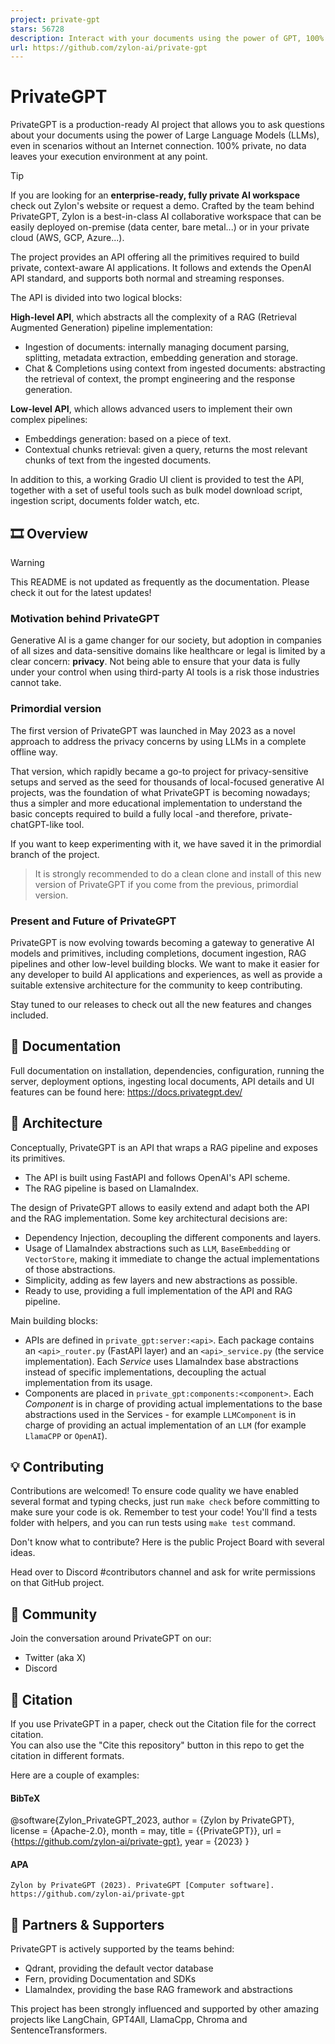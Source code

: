 ```yaml
---
project: private-gpt
stars: 56728
description: Interact with your documents using the power of GPT, 100% privately, no data leaks
url: https://github.com/zylon-ai/private-gpt
---
```


PrivateGPT
==========

PrivateGPT is a production-ready AI project that allows you to ask questions about your documents using the power of Large Language Models (LLMs), even in scenarios without an Internet connection. 100% private, no data leaves your execution environment at any point.

Tip

If you are looking for an **enterprise-ready, fully private AI workspace** check out Zylon's website or request a demo. Crafted by the team behind PrivateGPT, Zylon is a best-in-class AI collaborative workspace that can be easily deployed on-premise (data center, bare metal...) or in your private cloud (AWS, GCP, Azure...).

The project provides an API offering all the primitives required to build private, context-aware AI applications. It follows and extends the OpenAI API standard, and supports both normal and streaming responses.

The API is divided into two logical blocks:

**High-level API**, which abstracts all the complexity of a RAG (Retrieval Augmented Generation) pipeline implementation:

-   Ingestion of documents: internally managing document parsing, splitting, metadata extraction, embedding generation and storage.
-   Chat & Completions using context from ingested documents: abstracting the retrieval of context, the prompt engineering and the response generation.

**Low-level API**, which allows advanced users to implement their own complex pipelines:

-   Embeddings generation: based on a piece of text.
-   Contextual chunks retrieval: given a query, returns the most relevant chunks of text from the ingested documents.

In addition to this, a working Gradio UI client is provided to test the API, together with a set of useful tools such as bulk model download script, ingestion script, documents folder watch, etc.

🎞️ Overview
------------

Warning

This README is not updated as frequently as the documentation. Please check it out for the latest updates!

### Motivation behind PrivateGPT

Generative AI is a game changer for our society, but adoption in companies of all sizes and data-sensitive domains like healthcare or legal is limited by a clear concern: **privacy**. Not being able to ensure that your data is fully under your control when using third-party AI tools is a risk those industries cannot take.

### Primordial version

The first version of PrivateGPT was launched in May 2023 as a novel approach to address the privacy concerns by using LLMs in a complete offline way.

That version, which rapidly became a go-to project for privacy-sensitive setups and served as the seed for thousands of local-focused generative AI projects, was the foundation of what PrivateGPT is becoming nowadays; thus a simpler and more educational implementation to understand the basic concepts required to build a fully local -and therefore, private- chatGPT-like tool.

If you want to keep experimenting with it, we have saved it in the primordial branch of the project.

> It is strongly recommended to do a clean clone and install of this new version of PrivateGPT if you come from the previous, primordial version.

### Present and Future of PrivateGPT

PrivateGPT is now evolving towards becoming a gateway to generative AI models and primitives, including completions, document ingestion, RAG pipelines and other low-level building blocks. We want to make it easier for any developer to build AI applications and experiences, as well as provide a suitable extensive architecture for the community to keep contributing.

Stay tuned to our releases to check out all the new features and changes included.

📄 Documentation
----------------

Full documentation on installation, dependencies, configuration, running the server, deployment options, ingesting local documents, API details and UI features can be found here: https://docs.privategpt.dev/

🧩 Architecture
---------------

Conceptually, PrivateGPT is an API that wraps a RAG pipeline and exposes its primitives.

-   The API is built using FastAPI and follows OpenAI's API scheme.
-   The RAG pipeline is based on LlamaIndex.

The design of PrivateGPT allows to easily extend and adapt both the API and the RAG implementation. Some key architectural decisions are:

-   Dependency Injection, decoupling the different components and layers.
-   Usage of LlamaIndex abstractions such as `LLM`, `BaseEmbedding` or `VectorStore`, making it immediate to change the actual implementations of those abstractions.
-   Simplicity, adding as few layers and new abstractions as possible.
-   Ready to use, providing a full implementation of the API and RAG pipeline.

Main building blocks:

-   APIs are defined in `private_gpt:server:<api>`. Each package contains an `<api>_router.py` (FastAPI layer) and an `<api>_service.py` (the service implementation). Each _Service_ uses LlamaIndex base abstractions instead of specific implementations, decoupling the actual implementation from its usage.
-   Components are placed in `private_gpt:components:<component>`. Each _Component_ is in charge of providing actual implementations to the base abstractions used in the Services - for example `LLMComponent` is in charge of providing an actual implementation of an `LLM` (for example `LlamaCPP` or `OpenAI`).

💡 Contributing
---------------

Contributions are welcomed! To ensure code quality we have enabled several format and typing checks, just run `make check` before committing to make sure your code is ok. Remember to test your code! You'll find a tests folder with helpers, and you can run tests using `make test` command.

Don't know what to contribute? Here is the public Project Board with several ideas.

Head over to Discord #contributors channel and ask for write permissions on that GitHub project.

💬 Community
------------

Join the conversation around PrivateGPT on our:

-   Twitter (aka X)
-   Discord

📖 Citation
-----------

If you use PrivateGPT in a paper, check out the Citation file for the correct citation.  
You can also use the "Cite this repository" button in this repo to get the citation in different formats.

Here are a couple of examples:

#### BibTeX

@software{Zylon\_PrivateGPT\_2023,
author = {Zylon by PrivateGPT},
license = {Apache-2.0},
month = may,
title = {{PrivateGPT}},
url = {https://github.com/zylon-ai/private-gpt},
year = {2023}
}

#### APA

```
Zylon by PrivateGPT (2023). PrivateGPT [Computer software]. https://github.com/zylon-ai/private-gpt
```

🤗 Partners & Supporters
------------------------

PrivateGPT is actively supported by the teams behind:

-   Qdrant, providing the default vector database
-   Fern, providing Documentation and SDKs
-   LlamaIndex, providing the base RAG framework and abstractions

This project has been strongly influenced and supported by other amazing projects like LangChain, GPT4All, LlamaCpp, Chroma and SentenceTransformers.
